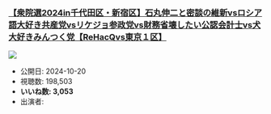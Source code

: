 ### [【衆院選2024in千代田区・新宿区】石丸伸二と密談の維新vsロシア語大好き共産党vsリケジョ参政党vs財務省壊したい公認会計士vs犬大好きみんつく党【ReHacQvs東京１区】](https://www.youtube.com/watch?v=00LEQx-sG3Y)
[![](https://img.youtube.com/vi/00LEQx-sG3Y/sddefault.jpg)](https://www.youtube.com/watch?v=00LEQx-sG3Y)
-   公開日: 2024-10-20
-   視聴数: 198,503
-   **いいね数: 3,053**
-   出演者: 
